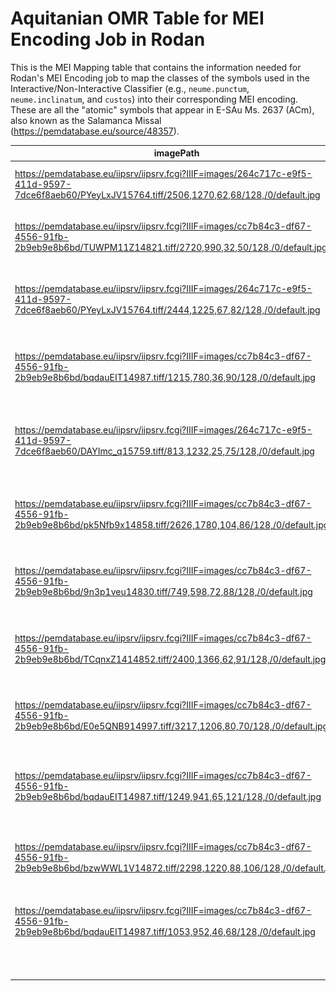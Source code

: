 # Aquitanian OMR Table for MEI Encoding Job in Rodan

This is the MEI Mapping table that contains the information needed for Rodan's MEI Encoding job to map the classes of the symbols used in the Interactive/Non-Interactive Classifier (e.g., `neume.punctum`, `neume.inclinatum`, and `custos`) into their corresponding MEI encoding. These are all the "atomic" symbols that appear in E-SAu Ms. 2637 (ACm), also known as the Salamanca Missal (https://pemdatabase.eu/source/48357).

| imagePath | imageBinary | name | folio | description | classification | width | mei | dob | project |
| --------- | ----------- | ---- | ----- | ----------- | -------------- | ----- | --- | --- | ------- | 
| https://pemdatabase.eu/iipsrv/iipsrv.fcgi?IIIF=images/264c717c-e9f5-411d-9597-7dce6f8aeb60/PYeyLxJV15764.tiff/2506,1270,62,68/128,/0/default.jpg | <img src="./images/square/SQpunctum.jpg" width="60"/> | Punctum | 17r |  | neume.punctum | 1 | `<neume>`<br/>&nbsp;&nbsp;&nbsp;&nbsp;`<nc/>`<br/>`</neume>` | | P-BRs, Ms. 28 |
| https://pemdatabase.eu/iipsrv/iipsrv.fcgi?IIIF=images/cc7b84c3-df67-4556-91fb-2b9eb9e8b6bd/TUWPM11Z14821.tiff/2720,990,32,50/128,/0/default.jpg | <img src="./images/square/SQrhombus.jpg" width="55"/> | Rhombus | 27 |  | neume.rhombus | 1 | `<neume>`<br/>&nbsp;&nbsp;&nbsp;&nbsp;`<nc tilt="se"/>`<br/>`</neume>` |  | P-BRs, Ms. 34 |
| https://pemdatabase.eu/iipsrv/iipsrv.fcgi?IIIF=images/264c717c-e9f5-411d-9597-7dce6f8aeb60/PYeyLxJV15764.tiff/2444,1225,67,82/128,/0/default.jpg | <img src="./images/square/SQcephalicus.jpg" width="60"/> | Cephalicus | 17r |  | neume.cephalicus | 1 | `<neume>`<br/>&nbsp;&nbsp;&nbsp;&nbsp;`<nc curve="c" type="cephalicus">`<br/>&nbsp;&nbsp;&nbsp;&nbsp;&nbsp;&nbsp;&nbsp;&nbsp;`<liquescent/>`<br/>&nbsp;&nbsp;&nbsp;&nbsp;`</nc>`<br/>`</neume>` | | P-BRs, Ms. 28 |
| https://pemdatabase.eu/iipsrv/iipsrv.fcgi?IIIF=images/cc7b84c3-df67-4556-91fb-2b9eb9e8b6bd/bqdauEIT14987.tiff/1215,780,36,90/128,/0/default.jpg | <img src="./images/square/SQvirga.jpg" width="40"/> | Virga | 348 |  | neume.virga | 1 | `<neume>`<br/>&nbsp;&nbsp;&nbsp;&nbsp;`<nc tilt="s"/>`<br/>`</neume>` | | P-BRs, Ms. 34 |
| https://pemdatabase.eu/iipsrv/iipsrv.fcgi?IIIF=images/264c717c-e9f5-411d-9597-7dce6f8aeb60/DAYImc_q15759.tiff/813,1232,25,75/128,/0/default.jpg | <img src="./images/square/SQreversevirga.jpg" width="40"/> | Reverse virga | 348 |  | neume.reversevirga | 1 | `<neume>`<br/>&nbsp;&nbsp;&nbsp;&nbsp;`<nc tilt="n"/>`<br/>`</neume>` | | P-BRs, Ms. 28 |
| https://pemdatabase.eu/iipsrv/iipsrv.fcgi?IIIF=images/cc7b84c3-df67-4556-91fb-2b9eb9e8b6bd/pk5Nfb9x14858.tiff/2626,1780,104,86/128,/0/default.jpg | <img src="./images/square/SQtorculus21.jpg" width="60"/> | Torculus21 | 91 |  | neume.torculus21 | [1, 1, 1] | `<neume>`<br/>&nbsp;&nbsp;&nbsp;&nbsp;`<nc/>`<br/>&nbsp;&nbsp;&nbsp;&nbsp;`<nc intm="2S"/>`<br/>&nbsp;&nbsp;&nbsp;&nbsp;`<nc intm="-1S"/>`<br/>`</neume>` | | P-BRs, Ms. 34 |
| https://pemdatabase.eu/iipsrv/iipsrv.fcgi?IIIF=images/cc7b84c3-df67-4556-91fb-2b9eb9e8b6bd/9n3p1veu14830.tiff/749,598,72,88/128,/0/default.jpg | <img src="./images/square/SQtorculus31.jpg" width="60"/>  | Torculus31 | 12 |  | neume.torculus31 | [1, 1, 1] | `<neume>`<br/>&nbsp;&nbsp;&nbsp;&nbsp;`<nc/>`<br/>&nbsp;&nbsp;&nbsp;&nbsp;`<nc intm="3S"/>`<br/>&nbsp;&nbsp;&nbsp;&nbsp;`<nc intm="-1S"/>`<br/>`</neume>` | | P-BRs, Ms. 34 |
| https://pemdatabase.eu/iipsrv/iipsrv.fcgi?IIIF=images/cc7b84c3-df67-4556-91fb-2b9eb9e8b6bd/TCqnxZ1414852.tiff/2400,1366,62,91/128,/0/default.jpg | <img src="./images/square/SQtorculus22.jpg" width="60"/>  | Torculus22 | 3 |  | neume.torculus22 | [1, 1, 1] | `<neume>`<br/>&nbsp;&nbsp;&nbsp;&nbsp;`<nc/>`<br/>&nbsp;&nbsp;&nbsp;&nbsp;`<nc intm="2S"/>`<br/>&nbsp;&nbsp;&nbsp;&nbsp;`<nc intm="-2S"/>`<br/>`</neume>` | | P-BRs, Ms. 34 |
| https://pemdatabase.eu/iipsrv/iipsrv.fcgi?IIIF=images/cc7b84c3-df67-4556-91fb-2b9eb9e8b6bd/E0e5QNB914997.tiff/3217,1206,80,70/128,/0/default.jpg | <img src="./images/square/SQobliquamiddle1.jpg" width="60"/>  | Obliqua1 middle | 355 |  | neume.obliquamiddle1 | [1, 1] | `<neume>`<br/>&nbsp;&nbsp;&nbsp;&nbsp;`<nc ligated="true"/>`<br/>&nbsp;&nbsp;&nbsp;&nbsp;`<nc intm="-1S" ligated="true"/>`<br/>`</neume>` | | P-BRs, Ms. 34 |
| https://pemdatabase.eu/iipsrv/iipsrv.fcgi?IIIF=images/cc7b84c3-df67-4556-91fb-2b9eb9e8b6bd/bqdauEIT14987.tiff/1249,941,65,121/128,/0/default.jpg | <img src="./images/square/SQobliquastart1.jpg" width="60"/>  | Obliqua1 start | 348 |  | neume.obliquastart1 | [1, 1] | `<neume>`<br/>&nbsp;&nbsp;&nbsp;&nbsp;`<nc tilt="n" ligated="true"/>`<br/>&nbsp;&nbsp;&nbsp;&nbsp;`<nc intm="-1S" ligated="true"/>`<br/>`</neume>` | | P-BRs, Ms. 34 |
| https://pemdatabase.eu/iipsrv/iipsrv.fcgi?IIIF=images/cc7b84c3-df67-4556-91fb-2b9eb9e8b6bd/bzwWWL1V14872.tiff/2298,1220,88,106/128,/0/default.jpg | <img src="./images/square/SQobliquastart2.jpg" width="60"/>  | Obliqua2 start | 131 |  | neume.obliquastart2 | [1, 1] | `<neume>`<br/>&nbsp;&nbsp;&nbsp;&nbsp;`<nc tilt="n" ligated="true"/>`<br/>&nbsp;&nbsp;&nbsp;&nbsp;`<nc intm="-2S" ligated="true"/>`<br/>`</neume>` | | P-BRs, Ms. 34 |
| https://pemdatabase.eu/iipsrv/iipsrv.fcgi?IIIF=images/cc7b84c3-df67-4556-91fb-2b9eb9e8b6bd/bqdauEIT14987.tiff/1053,952,46,68/128,/0/default.jpg | <img src="./images/square/SQlenguetaup.jpg" width="60"/>  | Lengueta up | 348 |  | neume.lenguetaup | 1 | `<neume type="lenguetaup">`<br/>&nbsp;&nbsp;&nbsp;&nbsp;`<nc/>`<br/>&nbsp;&nbsp;&nbsp;&nbsp;`<nc intm="0S"/>`<br/>`</neume>` | | P-BRs, Ms. 34 |
|  |  | C clef |  |  | clef.c | 1 | `<clef shape="C">` | |  |
|  |  | F clef |  |  | clef.f | 1 | `<clef shape="F">` | |  |